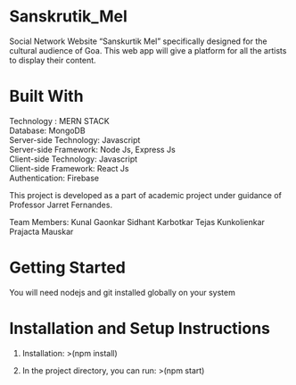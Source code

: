 # Sanskrutik_Mel

Social Network Website “Sanskurtik Mel” specifically designed for the cultural audience of Goa. 
This web app will give a platform for all the artists to display their content.

# Built With
Technology : MERN STACK <br />
Database: MongoDB <br />
Server-side Technology: Javascript <br />
Server-side Framework: Node Js, Express Js <br />
Client-side Technology: Javascript <br />
Client-side Framework: React Js <br />
Authentication: Firebase <br />

This project is developed as a part of academic project under guidance of Professor Jarret Fernandes.

Team Members:
Kunal Gaonkar
Sidhant Karbotkar
Tejas Kunkolienkar
Prajacta Mauskar

# Getting Started

You will need nodejs and git installed globally on your system

# Installation and Setup Instructions

1. Installation: >(npm install) <br />

2. In the project directory, you can run: >(npm start)



